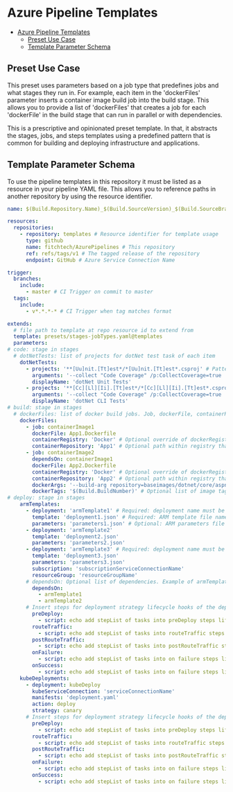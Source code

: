 # Azure Pipeline Templates

- [Azure Pipeline Templates](#azure-pipeline-templates)
  - [Preset Use Case](#preset-use-case)
  - [Template Parameter Schema](#template-parameter-schema)

## Preset Use Case

This preset uses parameters based on a job type that predefines jobs and what stages they run in. For example, each item in the 'dockerFiles' parameter inserts a container image build job into the build stage. This allows you to provide a list of 'dockerFiles' that creates a job for each 'dockerFile' in the build stage that can run in parallel or with dependencies.

This is a prescriptive and opinionated preset template. In that, it abstracts the stages, jobs, and steps templates using a predefined pattern that is common for building and deploying infrastructure and applications.

## Template Parameter Schema

To use the pipeline templates in this repository it must be listed as a resource in your pipeline YAML file. This allows you to reference paths in another repository by using the resource identifier.

```yaml
name: $(Build.Repository.Name)_$(Build.SourceVersion)_$(Build.SourceBranchName) # name is the format for $(Build.BuildNumber)

resources:
  repositories:
    - repository: templates # Resource identifier for template usage
      type: github
      name: fitchtech/AzurePipelines # This repository
      ref: refs/tags/v1 # The tagged release of the repository
      endpoint: GitHub # Azure Service Connection Name

trigger:
  branches:
    include:
      - master # CI Trigger on commit to master
  tags:
    include:
      - v*.*.*-* # CI Trigger when tag matches format

extends:
  # file path to template at repo resource id to extend from
  template: presets/stages-jobTypes.yaml@templates
  parameters:
# code: stage in stages
  # dotNetTests: list of projects for dotNet test task of each item
    dotNetTests:
      - projects: '**[Uu]nit.[Tt]est*/*[Uu]nit.[Tt]est*.csproj' # Pattern search for unit test projects
        arguments: '--collect "Code Coverage" /p:CollectCoverage=true  /p:CoverletOutputFormat=cobertura /p:CoverletOutput=$(Common.TestResultsDirectory)\Coverage\'
        displayName: 'dotNet Unit Tests'
      - projects: '**[Cc][Ll][Ii].[Tt]est*/*[Cc][Ll][Ii].[Tt]est*.csproj' # Pattern search for cli test projects
        arguments: '--collect "Code Coverage" /p:CollectCoverage=true  /p:CoverletOutputFormat=cobertura /p:CoverletOutput=$(Common.TestResultsDirectory)\Coverage\'
        displayName: 'dotNet CLI Tests'
# build: stage in stages
  # dockerFiles: list of docker build jobs. Job, dockerFile, containerRegistry, and containerRepository, required for each
    dockerFiles:
      - job: containerImage1
        dockerFile: App1.Dockerfile
        containerRegistry: 'Docker' # Optional override of dockerRegistry parameter. Container registry service connection name
        containerRepository: 'App1' # Optional path within registry that overrides dockerRepository param. registry/repository/name:tag
      - job: containerImage2
        dependsOn: containerImage1
        dockerFile: App2.Dockerfile
        containerRegistry: 'Docker' # Optional override of dockerRegistry parameter. Container registry service connection name
        containerRepository: 'App2' # Optional path within registry that overrides dockerRepository param. registry/repository/name:tag
        dockerArgs: '--build-arg repository=baseimages/dotnet/core/aspnet'
        dockerTags: '$(Build.BuildNumber)' # Optional list of image tags. Default is $(Build.BuildNumber)
# deploy: stage in stages
    armTemplates:
      - deployment: 'armTemplate1' # Required: deployment name must be unique
        template: 'deployment1.json' # Required: ARM template file name
        parameters: 'parameters1.json' # Optional: ARM parameters file name
      - deployment: 'armTemplate2'
        template: 'deployment2.json'
        parameters: 'parameters2.json'
      - deployment: 'armTemplate3' # Required: deployment name must be unique
        template: 'deployment3.json'
        parameters: 'parameters3.json'
        subscription: 'subscriptionServiceConnectionName'
        resourceGroup: 'resourceGroupName'
      # dependsOn: Optional list of dependencies. Example of armTemplate3 depending on armTemplate1 and armTemplate2 succeeding
        dependsOn:
          - armTemplate1
          - armTemplate2
      # Insert steps for deployment strategy lifecycle hooks of the deployment
        preDeploy:
          - script: echo add stepList of tasks into preDeploy steps lifecycle hook
        routeTraffic:
          - script: echo add stepList of tasks into routeTraffic steps lifecycle hook
        postRouteTraffic:
          - script: echo add stepList of tasks into postRouteTraffic steps lifecycle hook
        onFailure:
          - script: echo add stepList of tasks into on failure steps lifecycle hook
        onSuccess:
          - script: echo add stepList of tasks into on failure steps lifecycle hook
    kubeDeployments:
      - deployment: kubeDeploy
        kubeServiceConnection: 'serviceConnectionName'
        manifests: 'deployment.yaml'
        action: deploy
        strategy: canary
      # Insert steps for deployment strategy lifecycle hooks of the deployment
        preDeploy:
          - script: echo add stepList of tasks into preDeploy steps lifecycle hook
        routeTraffic:
          - script: echo add stepList of tasks into routeTraffic steps lifecycle hook
        postRouteTraffic:
          - script: echo add stepList of tasks into postRouteTraffic steps lifecycle hook
        onFailure:
          - script: echo add stepList of tasks into on failure steps lifecycle hook
        onSuccess:
          - script: echo add stepList of tasks into on failure steps lifecycle hook

```
